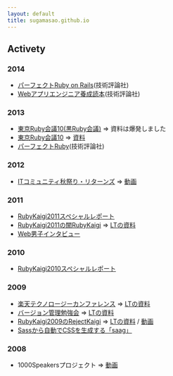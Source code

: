 ```yaml
---
layout: default
title: sugamasao.github.io
---
```


## Activety

### 2014

- [<i class="fa fa-book"></i>パーフェクトRuby on Rails](http://amzn.to/1ntZkQy)(技術評論社)
- [<i class="fa fa-book"></i>Webアプリエンジニア養成読本](http://amzn.to/1ntZpDB)(技術評論社)

### 2013

- [<i class="fa fa-microphone"></i>東京Ruby会議10(黒Ruby会議)](http://tokyo10.rubykaigi.info/) => 資料は爆発しました
- [<i class="fa fa-microphone"></i>東京Ruby会議10](http://tokyo10.rubykaigi.info/) => [資料](https://speakerdeck.com/sugamasao/you-are-not-alone-tkrk10-equals)
- [<i class="fa fa-book"></i>パーフェクトRuby](http://www.amazon.co.jp/exec/obidos/ASIN/4774158798/masadiary08-22/)(技術評論社)

### 2012

- [<i class="fa fa-microphone"></i>ITコミュニティ秋祭り・リターンズ](http://tcc.nifty.com/cs/catalog/tcc_schedule/catalog_120907204034_1.htm) => [動画](http://www.ustream.tv/recorded/25931571)

### 2011

- [<i class="fa fa-pencil"></i>RubyKaigi2011スペシャルレポート](https://gihyo.jp/news/report/01/rubykaigi2011/)
- [<i class="fa fa-microphone"></i>RubyKaigi2011の闇RubyKaigi](http://rubykaigi.org/2011/ja) => [LTの資料](http://www.slideshare.net/sugamasao/rubykaigi-8613120)
- [<i class="fa fa-meh-o"></i>Web男子インタビュー](http://hara19.jp/archives/7313)

### 2010

- [<i class="fa fa-pencil"></i>RubyKaigi2010スペシャルレポート](https://gihyo.jp/news/report/01/rubykaigi2010/)

### 2009

- [<i class="fa fa-microphone"></i>楽天テクノロージーカンファレンス](http://tech.rakuten.co.jp/rtc2009/) => [LTの資料](http://www.slideshare.net/sugamasao/ride-on-atnd-api)
- [<i class="fa fa-microphone"></i>バージョン管理勉強会](https://groups.google.com/forum/#!forum/vcsstudy) => [LTの資料](http://www.slideshare.net/sugamasao/subversion-tips108)
- [<i class="fa fa-microphone"></i>RubyKaigi2009のRejectKaigi](http://rubykaigi.org/2009/ja) => [LTの資料](http://www.slideshare.net/sugamasao/sass) / [動画](http://www.nicovideo.jp/watch/sm9117327)
- [<i class="fa fa-circle-thin"></i>Sassから自動でCSSを生成する「saag」](http://www.moongift.jp/2009/06/saag/)


### 2008
- <i class="fa fa-microphone"></i>1000Speakersプロジェクト => [動画](http://www.nicovideo.jp/watch/sm3424865)
